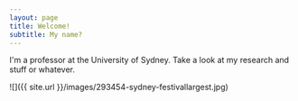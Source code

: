 ```yaml
---
layout: page
title: Welcome!
subtitle: My name?
---
```


I'm a professor at the University of Sydney. Take a look at my research and stuff or whatever.

![]({{ site.url }}/images/293454-sydney-festivallargest.jpg)

